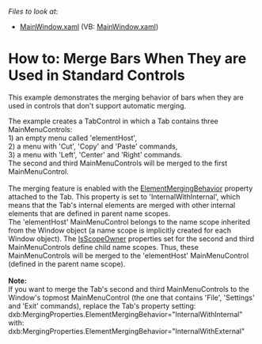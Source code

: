 <!-- default file list -->
*Files to look at*:

* [MainWindow.xaml](./CS/WpfApplication20/MainWindow.xaml) (VB: [MainWindow.xaml](./VB/WpfApplication20/MainWindow.xaml))
<!-- default file list end -->
# How to: Merge Bars When They are Used in Standard Controls


<p>This example demonstrates the merging behavior of bars when they are used in controls that don't support automatic merging.</p>
The example creates a TabControl in which a Tab contains three MainMenuControls: <br>1) an empty menu called 'elementHost', <br>2) a menu with 'Cut', 'Copy' and 'Paste' commands, <br>3) a menu with 'Left', 'Center' and 'Right' commands.<br>The second and third MainMenuControls will be merged to the first MainMenuControl.<br><br>The merging feature is enabled with the <a href="https://documentation.devexpress.com/#wpf/DevExpressXpfBarsMergingProperties_ElementMergingBehaviortopic">ElementMergingBehavior</a> property attached to the Tab. This property is set to 'InternalWithInternal', which means that the Tab's internal elements are merged with other internal elements that are defined in parent name scopes. <br>The 'elementHost' MainMenuControl belongs to the name scope inherited from the Window object (a name scope is implicitly created for each Window object). The <a href="https://documentation.devexpress.com/#wpf/DevExpressXpfBarsBarNameScope_IsScopeOwnertopic">IsScopeOwner</a> properties set for the second and third MainMenuControls define child name scopes. Thus, these MainMenuControls will be merged to the 'elementHost' MainMenuControl (defined in the parent name scope).<br><br><strong>Note:</strong><br>If you want to merge the Tab's second and third MainMenuControls to the Window's topmost MainMenuControl (the one that contains 'File', 'Settings' and 'Exit' commands), replace the Tab's property setting:<br>dxb:MergingProperties.ElementMergingBehavior="InternalWithInternal"<br>with:<br>dxb:MergingProperties.ElementMergingBehavior="InternalWithExternal"<br><br>

<br/>



